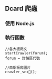 ## Dcard 爬蟲

### 使用 Node.js

### 執行函數

    //各大板爬文
    startCrawler(forum);
    forum = 討論區代號

    //西斯板爬圖片
    crawler_sex();
